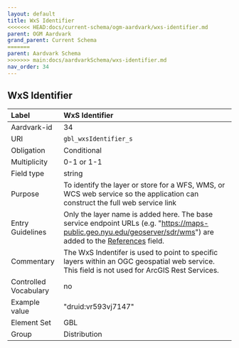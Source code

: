 ```yaml
---
layout: default
title: WxS Identifier
<<<<<<< HEAD:docs/current-schema/ogm-aardvark/wxs-identifier.md
parent: OGM Aardvark
grand_parent: Current Schema
=======
parent: Aardvark Schema
>>>>>>> main:docs/aardvarkSchema/wxs-identifier.md
nav_order: 34
---
```


## WxS Identifier

| Label                 | WxS Identifier                                                                                                                                                        |
|:----------------------|:----------------------------------------------------------------------------------------------------------------------------------------------------------------------|
| Aardvark-id           | 34                                                                                                                                                                    |
| URI                   | `gbl_wxsIdentifier_s`                                                                                                                                                 |
| Obligation            | Conditional                                                                                                                                                           |
| Multiplicity          | 0-1 or 1-1                                                                                                                                                            |
| Field type            | string                                                                                                                                                                |
| Purpose               | To identify the layer or store for a WFS, WMS, or WCS web service so the application can construct the full web service link                                            |
| Entry Guidelines      | Only the layer name is added here. The base service endpoint URLs (e.g. "https://maps-public.geo.nyu.edu/geoserver/sdr/wms") are added to the [References](https://opengeometadata.github.io/docs/aardvarkSchema/references) field. |
| Commentary            | The WxS Indentifer is used to point to specific layers within an OGC geospatial web service. This field is not used for ArcGIS Rest Services.                         |
| Controlled Vocabulary | no                                                                                                                                                                    |
| Example value         | "druid:vr593vj7147"                                                                                                                                                   |
| Element Set           | GBL                                                                                                                                                                   |
| Group                 | Distribution                                                                                                                                                          |
